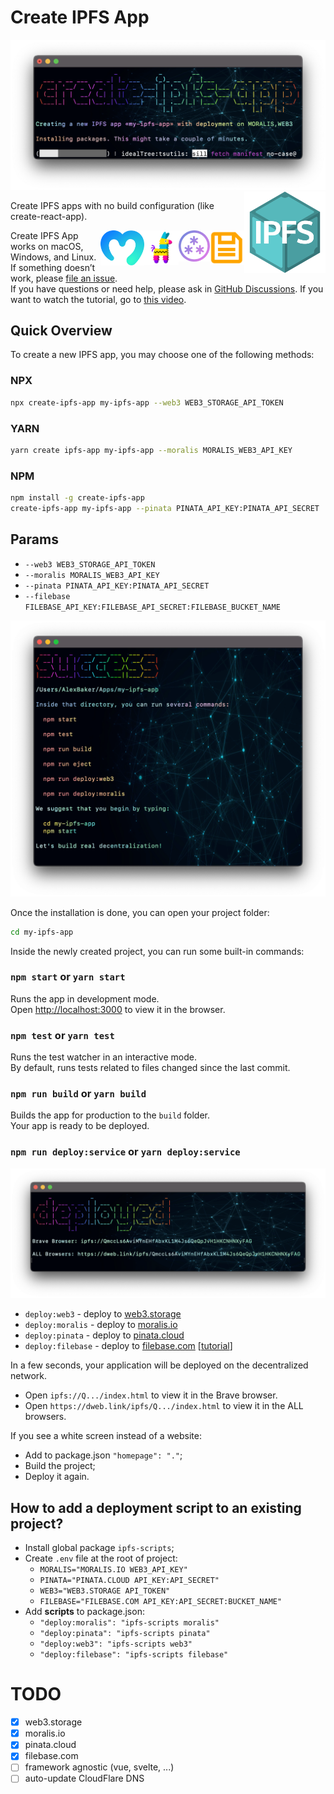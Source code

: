 # Create IPFS App

<img alt="Create IPFS App" src="https://raw.githubusercontent.com/alexbakers/create-ipfs-app/main/public/create-ipfs-app.png" />

<img alt="IPFS" align="right" src="https://raw.githubusercontent.com/alexbakers/create-ipfs-app/main/public/ipfs.svg" width="130px" />

Create IPFS apps with no build configuration (like create-react-app).

<a href="https://filebase.com"><img alt="FileBase.Com" align="right" src="https://raw.githubusercontent.com/alexbakers/create-ipfs-app/main/public/filebase.png" width="55px" /></a>
<a href="https://web3.storage"><img alt="Web3.Storage" align="right" src="https://raw.githubusercontent.com/alexbakers/create-ipfs-app/main/public/web3.png" width="50px" /></a>
<a href="https://pinata.cloud"><img alt="Pinata.Cloud" align="right" src="https://raw.githubusercontent.com/alexbakers/create-ipfs-app/main/public/pinata.svg" width="55px" /></a>
<a href="https://moralis.io"><img alt="Moralis.Io" align="right" src="https://raw.githubusercontent.com/alexbakers/create-ipfs-app/main/public/moralis.png" width="70px" /></a>

Create IPFS App works on macOS, Windows, and Linux.<br>
If something doesn’t work, please [file an issue](https://github.com/alexbakers/create-ipfs-app/issues/new).<br>
If you have questions or need help, please ask in [GitHub Discussions](https://github.com/alexbakers/create-ipfs-app/discussions).
If you want to watch the tutorial, go to [this video](https://vimeo.com/745362905).

## Quick Overview

To create a new IPFS app, you may choose one of the following methods:

### NPX

```sh
npx create-ipfs-app my-ipfs-app --web3 WEB3_STORAGE_API_TOKEN
```

### YARN

```sh
yarn create ipfs-app my-ipfs-app --moralis MORALIS_WEB3_API_KEY
```

### NPM

```sh
npm install -g create-ipfs-app
create-ipfs-app my-ipfs-app --pinata PINATA_API_KEY:PINATA_API_SECRET
```

## Params

- `--web3 WEB3_STORAGE_API_TOKEN`
- `--moralis MORALIS_WEB3_API_KEY`
- `--pinata PINATA_API_KEY:PINATA_API_SECRET`
- `--filebase FILEBASE_API_KEY:FILEBASE_API_SECRET:FILEBASE_BUCKET_NAME`

<img alt="Create IPFS App Success" src="https://raw.githubusercontent.com/alexbakers/create-ipfs-app/main/public/success.png" />

Once the installation is done, you can open your project folder:

```sh
cd my-ipfs-app
```

Inside the newly created project, you can run some built-in commands:

### `npm start` or `yarn start`

Runs the app in development mode.<br>
Open [http://localhost:3000](http://localhost:3000) to view it in the browser.

### `npm test` or `yarn test`

Runs the test watcher in an interactive mode.<br>
By default, runs tests related to files changed since the last commit.

### `npm run build` or `yarn build`

Builds the app for production to the `build` folder.<br>
Your app is ready to be deployed.

### `npm run deploy:service` or `yarn deploy:service`

<img alt="Create IPFS App Deployed" src="https://raw.githubusercontent.com/alexbakers/create-ipfs-app/main/public/deployed.png" />

- `deploy:web3` - deploy to <a href="https://web3.storage">web3.storage</a>
- `deploy:moralis` - deploy to <a href="https://moralis.io">moralis.io</a>
- `deploy:pinata` - deploy to <a href="https://pinata.cloud">pinata.cloud</a>
- `deploy:filebase` - deploy to <a href="https://filebase.com">filebase.com</a> [<a href="https://docs.filebase.com/knowledge-base/web3-tutorials/create-ipfs-dapp">tutorial</a>]

In a few seconds, your application will be deployed on the decentralized network.<br>

- Open `ipfs://Q.../index.html` to view it in the Brave browser.
- Open `https://dweb.link/ipfs/Q.../index.html` to view it in the ALL browsers.

If you see a white screen instead of a website:

- Add to package.json `"homepage": "."`;
- Build the project;
- Deploy it again.

## How to add a deployment script to an existing project?

- Install global package `ipfs-scripts`;
- Create `.env` file at the root of project:
  - `MORALIS="MORALIS.IO WEB3_API_KEY"`
  - `PINATA="PINATA.CLOUD API_KEY:API_SECRET"`
  - `WEB3="WEB3.STORAGE API_TOKEN"`
  - `FILEBASE="FILEBASE.COM API_KEY:API_SECRET:BUCKET_NAME"`
- Add **scripts** to package.json:
  - `"deploy:moralis": "ipfs-scripts moralis"`
  - `"deploy:pinata": "ipfs-scripts pinata"`
  - `"deploy:web3": "ipfs-scripts web3"`
  - `"deploy:filebase": "ipfs-scripts filebase"`

# TODO

- [x] web3.storage
- [x] moralis.io
- [x] pinata.cloud
- [x] filebase.com
- [ ] framework agnostic (vue, svelte, ...)
- [ ] auto-update CloudFlare DNS
